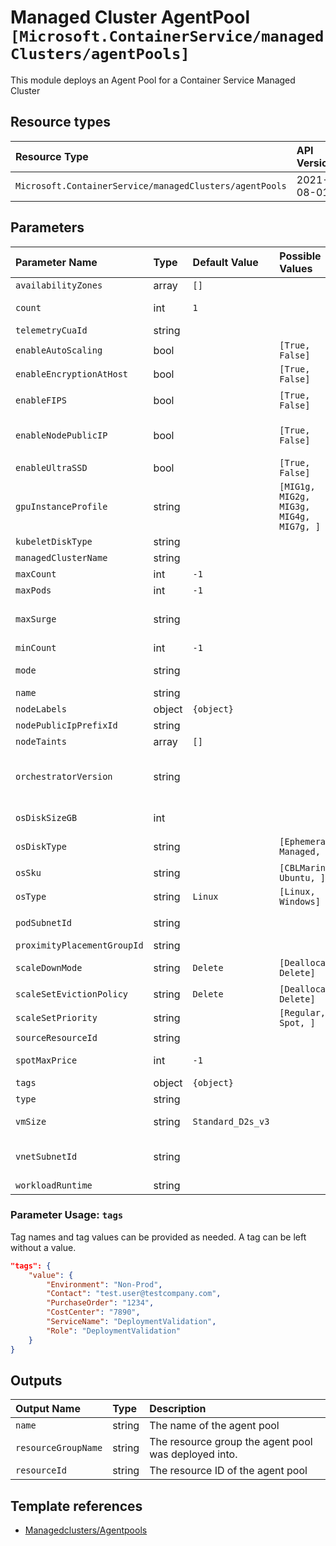 # Managed Cluster AgentPool `[Microsoft.ContainerService/managedClusters/agentPools]`

This module deploys an Agent Pool for a Container Service Managed Cluster

## Resource types

| Resource Type | API Version |
| :-- | :-- |
| `Microsoft.ContainerService/managedClusters/agentPools` | 2021-08-01 |

## Parameters

| Parameter Name | Type | Default Value | Possible Values | Description |
| :-- | :-- | :-- | :-- | :-- |
| `availabilityZones` | array | `[]` |  | Optional. The list of Availability zones to use for nodes. This can only be specified if the AgentPoolType property is "VirtualMachineScaleSets".	 |
| `count` | int | `1` |  | Optional. Desired Number of agents (VMs) specified to host docker containers. Allowed values must be in the range of 0 to 1000 (inclusive) for user pools and in the range of 1 to 1000 (inclusive) for system pools. The default value is 1. |
| `telemetryCuaId` | string |  |  | Optional. Customer Usage Attribution ID (GUID). This GUID must be previously registered |
| `enableAutoScaling` | bool |  | `[True, False]` | Optional. Whether to enable auto-scaler |
| `enableEncryptionAtHost` | bool |  | `[True, False]` | Optional. This is only supported on certain VM sizes and in certain Azure regions. For more information, see: /azure/aks/enable-host-encryption	 |
| `enableFIPS` | bool |  | `[True, False]` | Optional. See Add a FIPS-enabled node pool (https://docs.microsoft.com/en-us/azure/aks/use-multiple-node-pools#add-a-fips-enabled-node-pool-preview) for more details. |
| `enableNodePublicIP` | bool |  | `[True, False]` | Optional. Some scenarios may require nodes in a node pool to receive their own dedicated public IP addresses. A common scenario is for gaming workloads, where a console needs to make a direct connection to a cloud virtual machine to minimize hops. For more information see assigning a public IP per node (https://docs.microsoft.com/en-us/azure/aks/use-multiple-node-pools#assign-a-public-ip-per-node-for-your-node-pools). The default is false. |
| `enableUltraSSD` | bool |  | `[True, False]` | Optional. Whether to enable UltraSSD |
| `gpuInstanceProfile` | string |  | `[MIG1g, MIG2g, MIG3g, MIG4g, MIG7g, ]` | Optional. GPUInstanceProfile to be used to specify GPU MIG instance profile for supported GPU VM SKU. |
| `kubeletDiskType` | string |  |  | Optional. Determines the placement of emptyDir volumes, container runtime data root, and Kubelet ephemeral storage. |
| `managedClusterName` | string |  |  | Required. Name of the managed cluster |
| `maxCount` | int | `-1` |  | Optional. The maximum number of nodes for auto-scaling |
| `maxPods` | int | `-1` |  | Optional. The maximum number of pods that can run on a node. |
| `maxSurge` | string |  |  | Optional. This can either be set to an integer (e.g. "5") or a percentage (e.g. "50%"). If a percentage is specified, it is the percentage of the total agent pool size at the time of the upgrade. For percentages, fractional nodes are rounded up. If not specified, the default is 1. For more information, including best practices, see: /azure/aks/upgrade-cluster#customize-node-surge-upgrade |
| `minCount` | int | `-1` |  | Optional. The minimum number of nodes for auto-scaling |
| `mode` | string |  |  | Optional. A cluster must have at least one "System" Agent Pool at all times. For additional information on agent pool restrictions and best practices, see: /azure/aks/use-system-pools |
| `name` | string |  |  | Required. Name of the agent pool |
| `nodeLabels` | object | `{object}` |  | Optional. The node labels to be persisted across all nodes in agent pool. |
| `nodePublicIpPrefixId` | string |  |  | Optional. ResourceId of the node PublicIPPrefix |
| `nodeTaints` | array | `[]` |  | Optional. The taints added to new nodes during node pool create and scale. For example, key=value:NoSchedule.	 |
| `orchestratorVersion` | string |  |  | Optional. As a best practice, you should upgrade all node pools in an AKS cluster to the same Kubernetes version. The node pool version must have the same major version as the control plane. The node pool minor version must be within two minor versions of the control plane version. The node pool version cannot be greater than the control plane version. For more information see upgrading a node pool (https://docs.microsoft.com/en-us/azure/aks/use-multiple-node-pools#upgrade-a-node-pool). |
| `osDiskSizeGB` | int |  |  | Optional. OS Disk Size in GB to be used to specify the disk size for every machine in the master/agent pool. If you specify 0, it will apply the default osDisk size according to the vmSize specified. |
| `osDiskType` | string |  | `[Ephemeral, Managed, ]` | Optional. The default is "Ephemeral" if the VM supports it and has a cache disk larger than the requested OSDiskSizeGB. Otherwise, defaults to "Managed". May not be changed after creation. For more information see Ephemeral OS (https://docs.microsoft.com/en-us/azure/aks/cluster-configuration#ephemeral-os). |
| `osSku` | string |  | `[CBLMariner, Ubuntu, ]` | Optional. Specifies an OS SKU. This value must not be specified if OSType is Windows. |
| `osType` | string | `Linux` | `[Linux, Windows]` | Optional. The operating system type. The default is Linux. |
| `podSubnetId` | string |  |  | Optional. Subnet ID for the pod IPs. If omitted, pod IPs are statically assigned on the node subnet (see vnetSubnetID for more details). This is of the form: /subscriptions/{subscriptionId}/resourceGroups/{resourceGroupName}/providers/Microsoft.Network/virtualNetworks/{virtualNetworkName}/subnets/{subnetName}	 |
| `proximityPlacementGroupId` | string |  |  | Optional. The ID for the Proximity Placement Group. |
| `scaleDownMode` | string | `Delete` | `[Deallocate, Delete]` | Optional. Describes how VMs are added to or removed from Agent Pools. See billing states (https://docs.microsoft.com/en-us/azure/virtual-machines/states-billing). |
| `scaleSetEvictionPolicy` | string | `Delete` | `[Deallocate, Delete]` | Optional. The eviction policy specifies what to do with the VM when it is evicted. The default is Delete. For more information about eviction see spot VMs	 |
| `scaleSetPriority` | string |  | `[Regular, Spot, ]` | Optional. The Virtual Machine Scale Set priority. |
| `sourceResourceId` | string |  |  | Optional. This is the ARM ID of the source object to be used to create the target object. |
| `spotMaxPrice` | int | `-1` |  | Optional. Possible values are any decimal value greater than zero or -1 which indicates the willingness to pay any on-demand price. For more details on spot pricing, see spot VMs pricing (https://docs.microsoft.com/en-us/azure/virtual-machines/spot-vms#pricing) |
| `tags` | object | `{object}` |  | Optional. Tags of the resource. |
| `type` | string |  |  | Optional. The type of Agent Pool. |
| `vmSize` | string | `Standard_D2s_v3` |  | Optional. VM size. VM size availability varies by region. If a node contains insufficient compute resources (memory, cpu, etc) pods might fail to run correctly. For more details on restricted VM sizes, see: /azure/aks/quotas-skus-regions |
| `vnetSubnetId` | string |  |  | Optional. Node Subnet ID. If this is not specified, a VNET and subnet will be generated and used. If no podSubnetID is specified, this applies to nodes and pods, otherwise it applies to just nodes. This is of the form: /subscriptions/{subscriptionId}/resourceGroups/{resourceGroupName}/providers/Microsoft.Network/virtualNetworks/{virtualNetworkName}/subnets/{subnetName}	 |
| `workloadRuntime` | string |  |  | Optional. Determines the type of workload a node can run. |

### Parameter Usage: `tags`

Tag names and tag values can be provided as needed. A tag can be left without a value.

```json
"tags": {
    "value": {
        "Environment": "Non-Prod",
        "Contact": "test.user@testcompany.com",
        "PurchaseOrder": "1234",
        "CostCenter": "7890",
        "ServiceName": "DeploymentValidation",
        "Role": "DeploymentValidation"
    }
}
```

## Outputs

| Output Name | Type | Description |
| :-- | :-- | :-- |
| `name` | string | The name of the agent pool |
| `resourceGroupName` | string | The resource group the agent pool was deployed into. |
| `resourceId` | string | The resource ID of the agent pool |

## Template references

- [Managedclusters/Agentpools](https://docs.microsoft.com/en-us/azure/templates/Microsoft.ContainerService/2021-08-01/managedClusters/agentPools)
